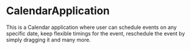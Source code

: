 # CalendarApplication
This is a Calendar application where user can schedule events on any specific date, keep flexible timings for the event, reschedule the event by simply dragging it and many more.
